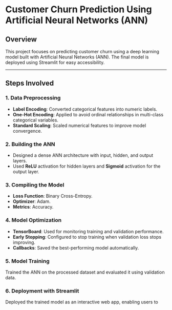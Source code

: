 # **Customer Churn Prediction Using Artificial Neural Networks (ANN)**  

## **Overview**  
This project focuses on predicting customer churn using a deep learning model built with Artificial Neural Networks (ANN). The final model is deployed using Streamlit for easy accessibility.  

---

## **Steps Involved**  

### **1. Data Preprocessing**  
- **Label Encoding**: Converted categorical features into numeric labels.  
- **One-Hot Encoding**: Applied to avoid ordinal relationships in multi-class categorical variables.  
- **Standard Scaling**: Scaled numerical features to improve model convergence.  

### **2. Building the ANN**  
- Designed a dense ANN architecture with input, hidden, and output layers.  
- Used **ReLU** activation for hidden layers and **Sigmoid** activation for the output layer.  

### **3. Compiling the Model**  
- **Loss Function**: Binary Cross-Entropy.  
- **Optimizer**: Adam.  
- **Metrics**: Accuracy.  

### **4. Model Optimization**  
- **TensorBoard**: Used for monitoring training and validation performance.  
- **Early Stopping**: Configured to stop training when validation loss stops improving.  
- **Callbacks**: Saved the best-performing model automatically.

### **5. Model Training**  
Trained the ANN on the processed dataset and evaluated it using validation data.  

### **6. Deployment with Streamlit**  
Deployed the trained model as an interactive web app, enabling users to 
